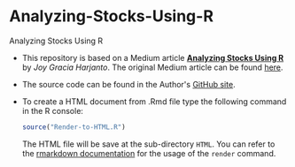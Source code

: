 # Analyzing-Stocks-Using-R
Analyzing Stocks Using R

* This repository is based on a Medium article [**Analyzing Stocks Using R**](chrome-extension://efaidnbmnnnibpcajpcglclefindmkaj/https://nbviewer.org/github/stevenkhwun/Analyzing-Stocks-Using-R/blob/main/Analyzing-Stocks-Using-R_Harjanto.pdf) by _Joy Gracia Harjanto_. The original Medium article can be found [here](https://towardsdatascience.com/analyzing-stocks-using-r-550be7f5f20d).

* The source code can be found in the Author's [GitHub site](https://github.com/joyharjanto/mcmc-stock).

* To create a HTML document from .Rmd file type the following command in the R console:
  ```R
  source("Render-to-HTML.R")
  ```
  The HTML file will be save at the sub-directory `HTML`.
  You can refer to the [rmarkdown documentation](https://pkgs.rstudio.com/rmarkdown/reference/render.html) for the usage of the `render` command.